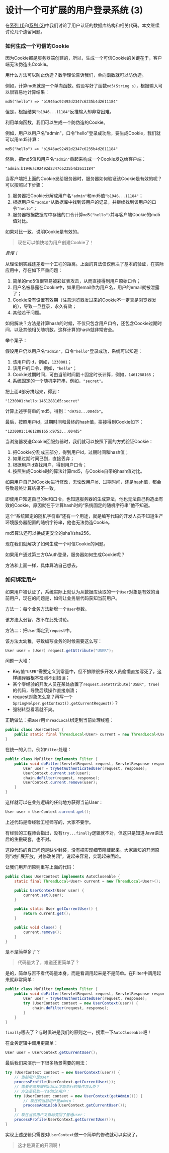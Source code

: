# 设计一个可扩展的用户登录系统 (3)

在[系列 (1)](../2016-04-20-extensible-login-part-1/index.html)和[系列 (2)](../2016-04-21-extensible-login-part-2/index.html)中我们讨论了用户认证的数据库结构和相关代码。本文继续讨论几个遗留问题。

### 如何生成一个可信的Cookie

因为Cookie都是服务器端创建的，所以，生成一个可信Cookie的关键在于，客户端无法伪造出Cookie。

用什么方法可以防止伪造？数学理论告诉我们，单向函数就可以防伪造。

例如，计算md5就是一个单向函数。假设写好了函数`md5(String s)`，根据输入可以很容易地计算结果：

```plain
md5("hello") => "b1946ac92492d2347c6235b4d2611184"
```

但是，根据结果`"b1946...11184"`反推输入却非常困难。

利用单向函数，我们可以生成一个防伪造的Cookie。

例如，用户以用户名"admin"，口令"hello"登录成功后，要生成Cookie，我们就可以用md5计算：

```plain
md5("hello") => "b1946ac92492d2347c6235b4d2611184"
```

然后，把md5值和用户名`"admin"`串起来构成一个Cookie发送给客户端：

```plain
"admin:b1946ac92492d2347c6235b4d2611184"
```

当客户端把上面的Cookie发给服务器时，服务器如何验证该Cookie是有效的呢？可以按照以下步骤：

1. 服务器把Cookie分解成用户名`"admin"`和md5值`"b1946...11184"`；
2. 根据用户名`"admin"`从数据库中找到该用户的记录，并继续找到该用户的口令`"hello"`；
3. 服务器根据数据库中存储的口令计算`md5("hello")`并与客户端Cookie的md5值对比。

如果对比一致，说明Cookie是有效的。

> 现在可以愉快地为用户创建Cookie了！

*且慢！*

从理论到实践还差着一个工程的距离。上面的算法仅仅解决了基本的验证，在实际应用中，存在如下严重问题：

1. 简单的md5值很容易被彩虹表攻击，从而直接得到用户原始口令；
2. 用户名被暴露在Cookie中，如果用email作为用户名，用户的email就被泄露了；
3. Cookie没有设置有效期（注意浏览器发过来的Cookie不一定真是浏览器发的），导致一旦登录，永久有效；
4. 其他若干问题。

如何解决？方法是计算hash的时候，不仅只包含用户口令，还包含Cookie过期时间，以及其他相关随机数，这样计算的hash就非常安全。

举个栗子：

假设用户仍以用户名`"admin"`，口令`"hello"`登录成功，系统可以知道：

1. 该用户的id，例如，`1230001`；
2. 该用户的口令，例如，`"hello"`；
3. Cookie过期时间，可由当前时间戳＋固定时长计算，例如，`1461288165`；
4. 系统固定的一个随机字符串，例如，`"secret"`。

把上面4部分拼起来，得到：

```plain
"1230001:hello:1461288165:secret"
```

计算上述字符串的md5，得到：`"d9753...004d5"`。

最后，按照用户id，过期时间和最终的hash值，拼接得到Cookie如下：

```plain
"1230001:1461288165:d9753...004d5"
```

当浏览器发送Cookie回服务器时，我们就可以按照下面的方式验证Cookie：

1. 把Cookie分割成三部分，得到用户id，过期时间和hash值；
2. 如果过期时间已到，直接丢弃；
3. 根据用户id查找用户，得到用户口令；
4. 按照生成Cookie时的算法计算md5，与Cookie自带的hash值对比。

如果用户自己对Cookie进行修改，无论改用户id、过期时间，还是hash值，都会导致最终计算结果不一致。

即使用户知道自己的id和口令，也知道服务器的生成算法，他也无法自己构造出有效的Cookie，原因就在于计算hash时的“系统固定的随机字符串”他不知道。

这个“系统固定的随机字符串”还有一个用途，就是编写代码的开发人员不知道生产环境服务器配置的随机字符串，他也无法伪造Cookie。

md5算法还可以换成更安全的sha1/sha256。

现在我们就解决了如何生成一个可信Cookie的问题。

如果用户通过第三方OAuth登录，服务器如何生成Cookie呢？

方法和上面一样，具体算法自己想去。

### 如何绑定用户

如果用户被认证了，系统实际上就认为从数据库读取的一个`User`对象是有效的当前用户，现在的问题是，如何让业务层代码获知当前用户。

方法一：每个业务方法新增一个`User`参数。

该方法太弱智，故不在此处讨论。

方法二：把`User`绑定到`request`中。

该方法太幼稚，导致编写业务的时候需要这么写：

```java
User user = (User) request.getAttribute("USER");
```

问题一大堆：

- Key值`"USER"`需要定义到常量中，但不排除很多开发人员偷懒直接写死了，这样编译器根本检测不到错误；
- 某个零经验的开发人员在某处放置了`request.setAttribute("USER", true)`的代码，导致后续操作直接崩溃；
- request对象怎么拿？再写一个`SpringHelper.getContext().getCurrentRequest()`？
- 强制转型看着就不爽。

正确做法：把`User`用`ThreadLocal`绑定到当前处理线程：

```java
public class UserContext {
    public static final ThreadLocal<User> current = new ThreadLocal<User>();
}
```

在统一的入口，例如`Filter`处理：

```java
public class MyFilter implements Filter {
    public void doFilter(ServletRequest request, ServletResponse response, FilterChain chain) {
        User user = tryGetAuthenticatedUser(request, response);
        UserContext.current.set(user);
        chain.doFilter(request, response);
        UserContext.current.remove(user);
    }
}
```

这样就可以在业务逻辑的任何地方获得当前User：

```java
User user = UserContext.current.get();
```

上述代码是零经验工程师写的，大家不要学。

有经验的工程师会指出，没有`try...finally`逻辑就不对，但这只是知道Java语法后的生搬硬套，也不对。

这段代码的真正问题是缺少封装，没有把实现细节隐藏起来。大家熟知的开闭原则“对扩展开放，对修改关闭”，说起来容易，实现起来困难。

让我们用开闭原则重写上面的代码：

```java
public class UserContext implements AutoCloseable {
    static final ThreadLocal<User> current = new ThreadLocal<User>();

    public UserContext(User user) {
        current.set(user);
    }

    public static User getCurrentUser() {
        return current.get();
    }

    public void close() {
        current.remove();
    }
}
```

是不是简单多了？

> 代码量大了，难道还更简单了？

是的，简单与否不看代码量本身，而是看调用起来是不是简单。在Filter中调用起来就非常简单：

```java
public class MyFilter implements Filter {
    public void doFilter(ServletRequest request, ServletResponse response, FilterChain chain) {
        User user = tryGetAuthenticatedUser(request, response);
        try (UserContext context = new UserContext(user)) {
            chain.doFilter(request, response);
        }
    }
}
```

`finally`哪去了？与时俱进是我们的原则之一，搜索一下`AutoCloseable`吧！

在业务逻辑中调用更简单：

```java
User user = UserContext.getCurrentUser();
```

最后我们来演示一下很多场景需要的用法：

```java
try (UserContext context = new UserContext(user)) {
    // 当前用户是user：
    processProfile(UserContext.getCurrentUser());
    // 需要更高权限的admin才能执行的操作怎么办？
    // 方法是获取一个admin用户：
    try (UserContext context = new UserContext(getAdmin())) {
        // 现在的当前用户是admin：
        processAdminJob(UserContext.getCurrentUser());
    }
    // 现在当前用户又自动变回了普通user：
    processProfile(UserContext.getCurrentUser());
}
```

实现上述逻辑只需要对`UserContext`做一个简单的修改就可以实现了。

> 这才是真正的开闭啊！
